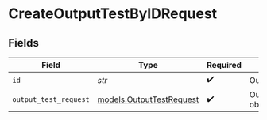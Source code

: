 # CreateOutputTestByIDRequest


## Fields

| Field                                                      | Type                                                       | Required                                                   | Description                                                |
| ---------------------------------------------------------- | ---------------------------------------------------------- | ---------------------------------------------------------- | ---------------------------------------------------------- |
| `id`                                                       | *str*                                                      | :heavy_check_mark:                                         | Output Id                                                  |
| `output_test_request`                                      | [models.OutputTestRequest](../models/outputtestrequest.md) | :heavy_check_mark:                                         | OutputTestRequest object                                   |